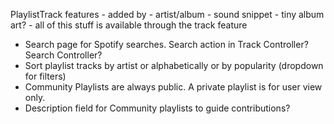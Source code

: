 PlaylistTrack features
    - added by
    - artist/album
    - sound snippet
    - tiny album art?
    - all of this stuff is available through the track feature

- Search page for Spotify searches. Search action in Track Controller? Search Controller?
- Sort playlist tracks by artist or alphabetically or by popularity (dropdown for filters)
- Community Playlists are always public.  A private playlist is for user view only.
- Description field for Community playlists to guide contributions?